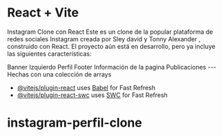 # React + Vite


Instagram Clone con React
Este es un clone de la popular plataforma de redes sociales Instagram creada por Sley david y Tonny Alexander , construido con React. El proyecto aún está en desarrollo, pero ya incluye las siguientes características:

Banner Izquierdo
Perfil
Footer
Información de la pagina
Publicaciones  ---  Hechas con una colección de arrays


- [@vitejs/plugin-react](https://github.com/vitejs/vite-plugin-react/blob/main/packages/plugin-react/README.md) uses [Babel](https://babeljs.io/) for Fast Refresh
- [@vitejs/plugin-react-swc](https://github.com/vitejs/vite-plugin-react-swc) uses [SWC](https://swc.rs/) for Fast Refresh
# instagram-perfil-clone
